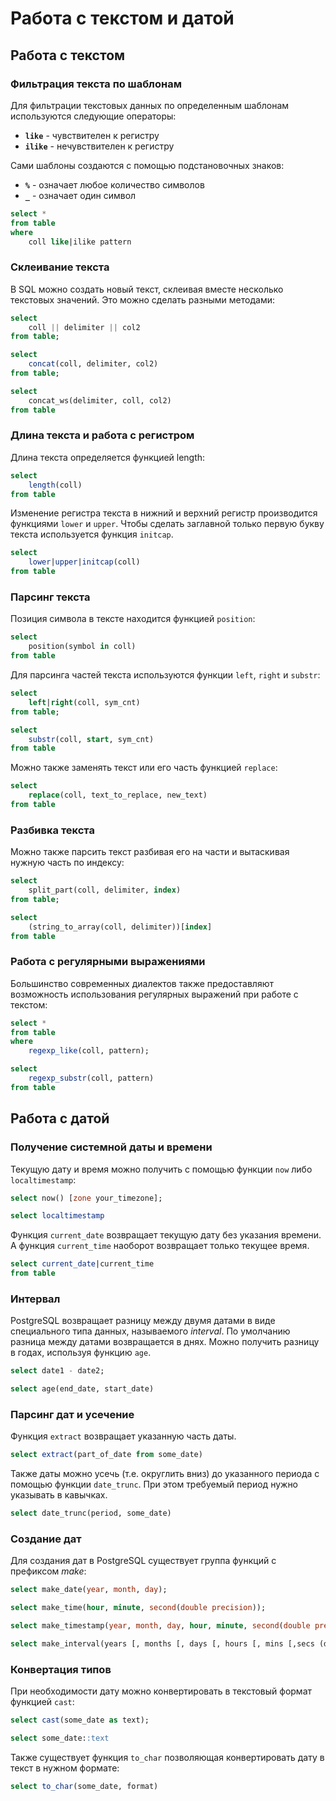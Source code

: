 # Работа с текстом и датой  

## Работа с текстом  
### Фильтрация текста по шаблонам

Для фильтрации текстовых данных по определенным шаблонам используются следующие операторы:

* **`like`** - чувствителен к регистру
* **`ilike`** - нечувствителен к регистру

Сами шаблоны создаются с помощью подстановочных знаков:

* **`%`** - означает любое количество символов
* **`_`** - означает один символ

```sql
select *
from table
where 
    coll like|ilike pattern
```  

### Склеивание текста  
В SQL можно создать новый текст, склеивая вместе несколько текстовых значений. Это можно сделать разными методами:  
```sql
select 
    coll || delimiter || col2
from table;

select 
    concat(coll, delimiter, col2)
from table;

select 
    concat_ws(delimiter, coll, col2)
from table  
```  

### Длина текста и работа с регистром  
Длина текста определяется функцией length:  
```sql
select 
    length(coll)
from table
```

Изменение регистра текста в нижний и верхний регистр производится функциями `lower` и `upper`. Чтобы сделать заглавной только первую букву текста используется функция `initcap`.  
```sql
select 
    lower|upper|initcap(coll)
from table
```

### Парсинг текста  
Позиция символа в тексте находится функцией `position`:  
```sql
select 
    position(symbol in coll)
from table
```

Для парсинга частей текста используются функции `left`, `right` и `substr`:
```sql
select 
    left|right(coll, sym_cnt)
from table;

select 
    substr(coll, start, sym_cnt)
from table
```
Можно также заменять текст или его часть функцией `replace`:
```sql
select 
    replace(coll, text_to_replace, new_text)
from table
```

### Разбивка текста  
Можно также парсить текст разбивая его на части и вытаскивая нужную часть по индексу:
```sql
select 
    split_part(coll, delimiter, index)
from table;

select 
    (string_to_array(coll, delimiter))[index]
from table
```

### Работа с регулярными выражениями
Большинство современных диалектов также предоставляют возможность использования регулярных выражений при работе с текстом:
```sql
select *
from table
where 
    regexp_like(coll, pattern);

select 
    regexp_substr(coll, pattern)
from table
```

## Работа с датой
### Получение системной даты и времени
Текущую дату и время можно получить с помощью функции `now` либо `localtimestamp`:
```sql
select now() [zone your_timezone];

select localtimestamp
```

Функция `current_date` возвращает текущую дату без указания времени. А функция `current_time` наоборот возвращает только текущее время.
```sql
select current_date|current_time
from table
```

### Интервал
PostgreSQL возвращает разницу между двумя датами в виде специального типа данных, называемого *interval*. По умолчанию разница между датами возвращается в днях. Можно получить разницу в годах, используя функцию `age`.
```sql
select date1 - date2;

select age(end_date, start_date)
```

### Парсинг дат и усечение
Функция `extract` возвращает указанную часть даты.
```sql
select extract(part_of_date from some_date)
```

Также даты можно усечь (т.е. округлить вниз) до указанного периода с помощью функции `date_trunc`. При этом требуемый период нужно указывать в кавычках.
```sql
select date_trunc(period, some_date)
```

### Создание дат
Для создания дат в PostgreSQL существует группа функций с префиксом *make*:
```sql
select make_date(year, month, day);

select make_time(hour, minute, second(double precision));

select make_timestamp(year, month, day, hour, minute, second(double precision));

select make_interval(years [, months [, days [, hours [, mins [,secs (d b)]]]]] )
```

### Конвертация типов
При необходимости дату можно конвертировать в текстовый формат функцией `cast`:
```sql
select cast(some_date as text);

select some_date::text
```
Также существует функция `to_char` позволяющая конвертировать дату в текст в нужном формате:
```sql
select to_char(some_date, format)
```